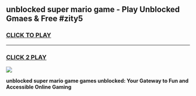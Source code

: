 
## unblocked super mario game - Play Unblocked Gmaes & Free #zity5
<h3>
<a href="https://premium.freeplayer.one?title=unblocked_super_mario_game&ref=03M">CLICK TO PLAY</a></h3>
<hr>

<h3>
<a href="https://premium.freeplayer.one?title=unblocked_super_mario_game&ref=03M">CLICK 2 PLAY</a>
  
</h3>

<a href="https://premium.freeplayer.one?title=unblocked_super_mario_game&ref=03M"><img src="https://clearcache.store/games.png"></a>


**unblocked super mario game games unblocked: Your Gateway to Fun and Accessible Online Gaming**

